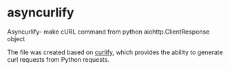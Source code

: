 # asyncurlify
Asyncurlify- make cURL command from python aiohttp.ClientResponse object

The file was created based on [curlify](https://github.com/ofw/curlify), which provides the ability to generate curl requests from Python requests.
